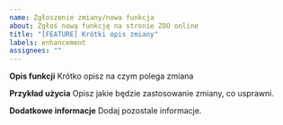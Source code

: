 ```yaml
---
name: Zgłoszenie zmiany/nowa funkcja
about: Zgłoś nową funkcję na stronie ZOO online
title: "[FEATURE] Krótki opis zmiany"
labels: enhancement
assignees: ""
---
```


**Opis funkcji**
Krótko opisz na czym polega zmiana

**Przykład użycia**
Opisz jakie będzie zastosowanie zmiany, co usprawni.

**Dodatkowe informacje**
Dodaj pozostale informacje.
